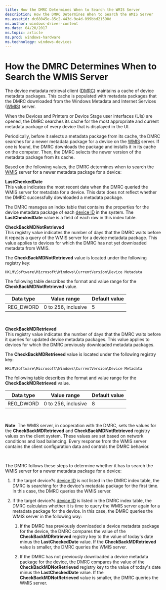 ```yaml
---
title: How the DMRC Determines When to Search the WMIS Server
description: How the DMRC Determines When to Search the WMIS Server
ms.assetid: dc68045e-85c2-443d-9e4d-099bbd21590d
ms.author: windows-driver-content
ms.date: 04/20/2017
ms.topic: article
ms.prod: windows-hardware
ms.technology: windows-devices
---
```


# How the DMRC Determines When to Search the WMIS Server


The device metadata retrieval client ([DMRC](device-metadata-retrieval-client.md)) maintains a cache of device metadata packages. This cache is populated with metadata packages that the DMRC downloaded from the Windows Metadata and Internet Services ([WMIS](windows-metadata-and-internet-services.md)) server.

When the Devices and Printers or Device Stage user interfaces (UIs) are opened, the DMRC searches its cache for the most appropriate and current metadata package of every device that is displayed in the UI.

Periodically, before it selects a metadata package from its cache, the DMRC searches for a newer metadata package for a device on the [WMIS](windows-metadata-and-internet-services.md) server. If one is found, the DMRC downloads the package and installs it in its cache on the computer. Then, the DMRC selects the newer version of the metadata package from its cache.

Based on the following values, the DMRC determines when to search the [WMIS](windows-metadata-and-internet-services.md) server for a newer metadata package for a device:

<a href="" id="lastcheckeddate"></a>**LastCheckedDate**  
This value indicates the most recent date when the DMRC queried the WMIS server for metadata for a device. This date does not reflect whether the DMRC successfully downloaded a metadata package.

The DMRC manages an index table that contains the properties for the device metadata package of each [device ID](device-ids.md) in the system. The **LastCheckedDate** value is a field of each row in this index table.

<a href="" id="checkbackmdnotretrieved"></a>**CheckBackMDNotRetrieved**  
This registry value indicates the number of days that the DMRC waits before it repeats a query of the WMIS server for a device metadata package. This value applies to devices for which the DMRC has not yet downloaded metadata from WMIS.

The **CheckBackMDNotRetrieved** value is located under the following registry key:

``` syntax
HKLM\Software\Microsoft\Windows\CurrentVersion\Device Metadata
```

The following table describes the format and value range for the **CheckBackMDNotRetrieved** value.

| Data type  | Value range         | Default value |
|------------|---------------------|---------------|
| REG\_DWORD | 0 to 256, inclusive | 5             |

 

<a href="" id="checkbackmdretrieved"></a>**CheckBackMDRetrieved**  
This registry value indicates the number of days that the DMRC waits before it queries for updated device metadata packages. This value applies to devices for which the DMRC previously downloaded metadata packages.

The **CheckBackMDRetrieved** value is located under the following registry key:

``` syntax
HKLM\Software\Microsoft\Windows\CurrentVersion\Device Metadata
```

The following table describes the format and value range for the **CheckBackMDRetrieved** value.

| Data type  | Value range         | Default value |
|------------|---------------------|---------------|
| REG\_DWORD | 0 to 256, inclusive | 8             |

 

**Note**  The WMIS server, in cooperation with the DMRC, sets the values for the **CheckBackMDRetrieved** and **CheckBackMDNotRetrieved** registry values on the client system. These values are set based on network conditions and load balancing. Every response from the WMIS server contains the client configuration data and controls the DMRC behavior.

 

The DMRC follows these steps to determine whether it has to search the WMIS server for a newer metadata package for a device:

1.  If the target device?s [device ID](device-ids.md) is not listed in the DMRC index table, the DMRC is searching for the device's metadata package for the first time. In this case, the DMRC queries the WMIS server.

2.  If the target device?s [device ID](device-ids.md) is listed in the DMRC index table, the DMRC calculates whether it is time to query the WMIS server again for a metadata package for the device. In this case, the DMRC queries the WMIS server in the following way:

    1.  If the DMRC has previously downloaded a device metadata package for the device, the DMRC compares the value of the **CheckBackMDRetrieved** registry key to the value of today's date minus the **LastCheckedDate** value. If the **CheckBackMDRetrieved** value is smaller, the DMRC queries the WMIS server.

    2.  If the DMRC has not previously downloaded a device metadata package for the device, the DMRC compares the value of the **CheckBackMDNotRetrieved** registry key to the value of today's date minus the **LastCheckedDate** value. If the **CheckBackMDNotRetrieved** value is smaller, the DMRC queries the WMIS server.

 

 





